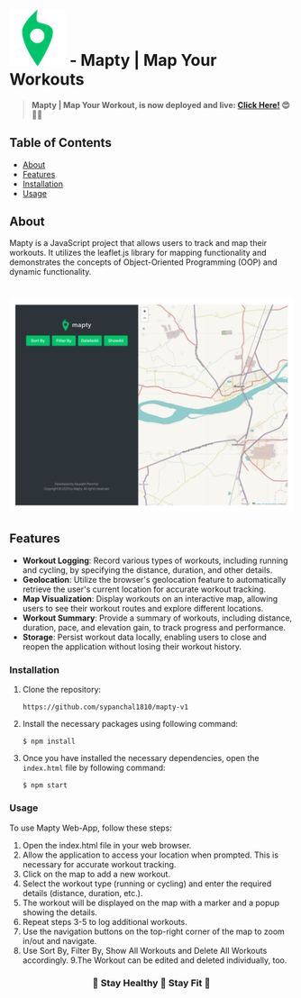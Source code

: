 # ![Mapty-Logo](src/img/icon.png) - Mapty | Map Your Workouts

> #### Mapty | Map Your Workout, is now deployed and live: [Click Here!](https://mapty-mapyour-workout.onrender.com/) 😍🥳🎉

## Table of Contents

- [About](#about)
- [Features](#features)
- [Installation](#installation)
- [Usage](#usage)

## About

Mapty is a JavaScript project that allows users to track and map their workouts. It utilizes the leaflet.js library for mapping functionality and demonstrates the concepts of Object-Oriented Programming (OOP) and dynamic functionality.

# ![Mapty-Hompage](src/img/mapty-layout.jpg 'Mapty Home Page')

## Features

- **Workout Logging**: Record various types of workouts, including running and cycling, by specifying the distance, duration, and other details.
- **Geolocation**: Utilize the browser's geolocation feature to automatically retrieve the user's current location for accurate workout tracking.
- **Map Visualization**: Display workouts on an interactive map, allowing users to see their workout routes and explore different locations.
- **Workout Summary**: Provide a summary of workouts, including distance, duration, pace, and elevation gain, to track progress and performance.
- **Storage**: Persist workout data locally, enabling users to close and reopen the application without losing their workout history.

### Installation

1. Clone the repository:

   ```
   https://github.com/sypanchal1810/mapty-v1
   ```

2. Install the necessary packages using following command:

   ```
   $ npm install
   ```

3. Once you have installed the necessary dependencies, open the `index.html` file by following command:

   ```
   $ npm start
   ```

### Usage

To use Mapty Web-App, follow these steps:

1. Open the index.html file in your web browser.
2. Allow the application to access your location when prompted. This is necessary for accurate workout tracking.
3. Click on the map to add a new workout.
4. Select the workout type (running or cycling) and enter the required details (distance, duration, etc.).
5. The workout will be displayed on the map with a marker and a popup showing the details.
6. Repeat steps 3-5 to log additional workouts.
7. Use the navigation buttons on the top-right corner of the map to zoom in/out and navigate.
8. Use Sort By, Filter By, Show All Workouts and Delete All Workouts accordingly.
   9.The Workout can be edited and deleted individually, too.

<h3 style="text-align: center;"> 🚴 Stay Healthy 💪 Stay Fit 🏃 </h3>
